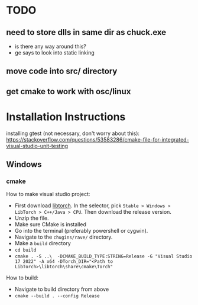 # TODO
## need to store dlls in same dir as chuck.exe
- is there any way around this?
- ge says to look into static linking
## move code into src/ directory
## get cmake to work with osc/linux


# Installation Instructions
installing gtest (not necessary, don't worry about this): https://stackoverflow.com/questions/53583286/cmake-file-for-integrated-visual-studio-unit-testing

## Windows

### cmake
How to make visual studio project:

- First download [libtorch](https://pytorch.org/get-started/locally/). In the selector, pick `Stable > Windows > LibTorch > C++/Java > CPU`. Then download the release version.
- Unzip the file.
- Make sure CMake is installed
- Go into the terminal (preferably powershell or cygwin).
- Navigate to the `chugins/rave/` directory.
- Make a `build` directory
- `cd build`
- `cmake . -S ..\  -DCMAKE_BUILD_TYPE:STRING=Release -G "Visual Studio 17 2022" -A x64 -DTorch_DIR="<Path to LibTorch>\libtorch\share\cmake\Torch"`

How to build:
- Navigate to build directory from above
- `cmake --build . --config Release`
